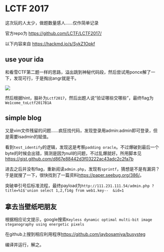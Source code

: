 # LCTF 2017

这次玩的人太少，做题数量感人……仅作简单记录

官方repo为 <https://github.com/LCTF/LCTF2017/>

以下内容来自 <https://hackmd.io/s/SykZ1Opkf>

## use your ida
和看雪CTF第二题一样的思路，溢出跳到神秘代码段，然后尝试用ponce解了一下，发现可行，于是掏出angr就是干。

![](https://i.imgur.com/OrSbDOR.png)

然后根据hint，脑补为`Lctf2017`，然后出题人说“验证哪些交哪些”，最终flag为`We1come_toLctf2017B1A`


## simple blog
又是vim文件残留的问题……疯狂找代码，发现登录用admin:admin即可登录，但是需要isadmin的赋值。

看到`test_identify`的逻辑，发现这是考察`padding oracle`。不过爆破到最后一个byte的时候会出错，猜测是因为null的问题，不过乱爆就好。所用脚本见<https://gist.github.com/d867e88442d3f03222ac43adc2c2fa7b>

进去之后并没有flag，重新阅读`admin.php`，发现有`sprintf`，猜想是不是有漏洞？于是就搜了一下，很快找到了一篇资料<https://paper.seebug.org/386/>。

突破单引号后标准流程，最终payload为`http://111.231.111.54/admin.php
?title=%1$'union select 1,2,f14g from web1.key-- 
&id=1`

## 拿去当壁纸吧朋友
根据相应论文提示，google搜索`Keyless dynamic optimal multi-bit image steganography using energetic pixels`

在github上搜到相应利用程序<https://github.com/jaybosamiya/busysteg>

编译并运行，解之。
